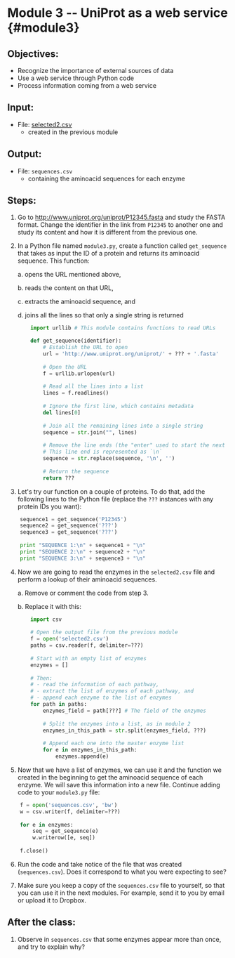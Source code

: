 # Module 3 -- UniProt as a web service {#module3}

## Objectives:
- Recognize the importance of external sources of data
- Use a web service through Python code
- Process information coming from a web service

## Input:
- File: [selected2.csv](files/selected2.csv)
    - created in the previous module

## Output:
- File: `sequences.csv`
    - containing the aminoacid sequences for each enzyme

## Steps:

1. Go to <http://www.uniprot.org/uniprot/P12345.fasta> and study the FASTA format.
Change the identifier in the link from `P12345` to another one and study its content and how it is different from the previous one.

2. In a Python file named `module3.py`, create a function called `get_sequence` that takes as input the ID of a protein and returns its aminoacid sequence.
This function:

    a. opens the URL mentioned above,
    
    b. reads the content on that URL,
    
    c. extracts the aminoacid sequence, and
    
    d. joins all the lines so that only a single string is returned
    ```python
        import urllib # This module contains functions to read URLs

        def get_sequence(identifier):
            # Establish the URL to open
            url = 'http://www.uniprot.org/uniprot/' + ??? + '.fasta'
            
            # Open the URL
            f = urllib.urlopen(url)
            
            # Read all the lines into a list
            lines = f.readlines()
            
            # Ignore the first line, which contains metadata
            del lines[0]
            
            # Join all the remaining lines into a single string
            sequence = str.join("", lines)
            
            # Remove the line ends (the "enter" used to start the next line)
            # This line end is represented as `\n`
            sequence = str.replace(sequence, '\n', '')
            
            # Return the sequence
            return ???
    ```

3. Let's try our function on a couple of proteins.
To do that, add the following lines to the Python file (replace the `???` instances with any protein IDs you want):
```python
    sequence1 = get_sequence('P12345')
    sequence2 = get_sequence('???')
    sequence3 = get_sequence('???')
    
    print "SEQUENCE 1:\n" + sequence1 + "\n"
    print "SEQUENCE 2:\n" + sequence2 + "\n"
    print "SEQUENCE 3:\n" + sequence3 + "\n"
```

4. Now we are going to read the enzymes in the `selected2.csv` file and perform a lookup of their aminoacid sequences.
    
    a. Remove or comment the code from step 3.
    
    b. Replace it with this:
    ```python
        import csv
        
        # Open the output file from the previous module
        f = open('selected2.csv')
        paths = csv.reader(f, delimiter=???)
        
        # Start with an empty list of enzymes
        enzymes = []
        
        # Then:
        # - read the information of each pathway,
        # - extract the list of enzymes of each pathway, and
        # - append each enzyme to the list of enzymes
        for path in paths:
            enzymes_field = path[???] # The field of the enzymes
            
            # Split the enzymes into a list, as in module 2
            enzymes_in_this_path = str.split(enzymes_field, ???)
            
            # Append each one into the master enzyme list
            for e in enzymes_in_this_path:
                enzymes.append(e)
    ```

5. Now that we have a list of enzymes, we can use it and the function we created in the beginning to get the aminoacid sequence of each enzyme.
We will save this information into a new file.
Continue adding code to your `module3.py` file:
```python
    f = open('sequences.csv', 'bw')
    w = csv.writer(f, delimiter=???)
    
    for e in enzymes:
        seq = get_sequence(e)
        w.writerow([e, seq])
    
    f.close()
```

6. Run the code and take notice of the file that was created (`sequences.csv`).
Does it correspond to what you were expecting to see?

7. Make sure you keep a copy of the `sequences.csv` file to yourself, so that you can use it in the next modules.
For example, send it to you by email or upload it to Dropbox.


## After the class:
1. Observe in `sequences.csv` that some enzymes appear more than once, and try to explain why?
